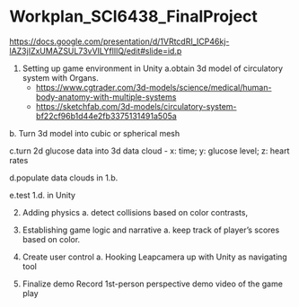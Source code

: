 # Workplan_SCI6438_FinalProject

https://docs.google.com/presentation/d/1VRtcdRI_ICP46kj-lAZ3jIZxUMAZSUL73vVILYflIlQ/edit#slide=id.p

1. Setting up game environment in Unity
  a.obtain 3d model of circulatory system with Organs. 
    - https://www.cgtrader.com/3d-models/science/medical/human-body-anatomy-with-multiple-systems
    - https://sketchfab.com/3d-models/circulatory-system-bf22cf96b1d44e2fb3375131491a505a
    
  b. Turn 3d model into cubic or spherical mesh

  c.turn 2d glucose data into 3d data cloud 
    - x: time; y: glucose level; z: heart rates
    
  d.populate data clouds in 1.b.
  
  e.test 1.d. in Unity

2. Adding physics 
  a. detect collisions based on color contrasts, 
  
3. Establishing game logic and narrative
  a. keep track of player’s scores based on color.

4. Create user control 
  a. Hooking Leapcamera up with Unity as navigating tool
  
5. Finalize demo 
  Record 1st-person perspective demo video of the game play
  


